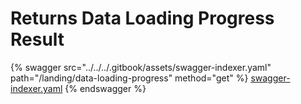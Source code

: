 # Returns Data Loading Progress Result

{% swagger src="../../../.gitbook/assets/swagger-indexer.yaml" path="/landing/data-loading-progress" method="get" %}
[swagger-indexer.yaml](../../../.gitbook/assets/swagger-indexer.yaml)
{% endswagger %}
